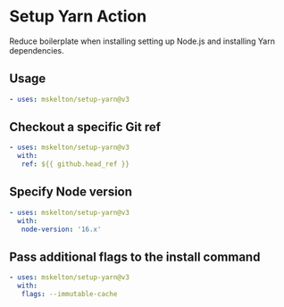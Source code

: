 # Setup Yarn Action

Reduce boilerplate when installing setting up Node.js and installing Yarn dependencies.

## Usage

```yml
- uses: mskelton/setup-yarn@v3
```

## Checkout a specific Git ref

```yml
- uses: mskelton/setup-yarn@v3
  with:
   ref: ${{ github.head_ref }}
```

## Specify Node version

```yml
- uses: mskelton/setup-yarn@v3
  with:
   node-version: '16.x'
```

## Pass additional flags to the install command

```yml
- uses: mskelton/setup-yarn@v3
  with:
   flags: --immutable-cache
```
